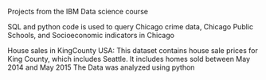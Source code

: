  Projects from the IBM Data science course

SQL and python code is used to query Chicago crime data, Chicago Public Schools, and Socioeconomic indicators in Chicago

House sales in KingCounty USA:
This dataset contains house sale prices for King County, which includes Seattle. It includes homes sold between May 2014 and May 2015
The Data was analyzed using python
